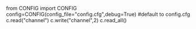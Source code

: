 from CONFIG import CONFIG
config=CONFIG(config_file="config.cfg",debug=True) #default to config.cfg
c.read("channel")
c.write("channel",2)
c.read_all()